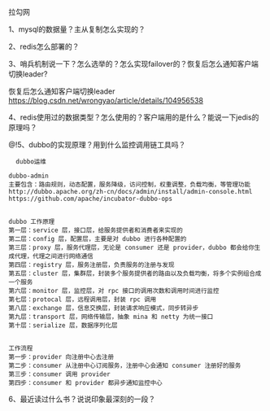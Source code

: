 拉勾网

1、mysql的数据量？主从复制怎么实现的？

2、redis怎么部署的？

3、哨兵机制说一下？怎么选举的？怎么实现failover的？恢复后怎么通知客户端切换leader?

恢复后怎么通知客户端切换leader
https://blog.csdn.net/wrongyao/article/details/104956538

4、redis使用过的数据类型？怎么使用的？客户端用的是什么？能说一下jedis的原理吗？

@!5、dubbo的实现原理？用到什么监控调用链工具吗？

      dubbo运维
    
    dubbo-admin
    主要包含：路由规则，动态配置，服务降级，访问控制，权重调整，负载均衡，等管理功能
    http://dubbo.apache.org/zh-cn/docs/admin/install/admin-console.html
    https://github.com/apache/incubator-dubbo-ops
    
    
    dubbo 工作原理
    第一层：service 层，接口层，给服务提供者和消费者来实现的
    第二层：config 层，配置层，主要是对 dubbo 进行各种配置的
    第三层：proxy 层，服务代理层，无论是 consumer 还是 provider，dubbo 都会给你生成代理，代理之间进行网络通信
    第四层：registry 层，服务注册层，负责服务的注册与发现
    第五层：cluster 层，集群层，封装多个服务提供者的路由以及负载均衡，将多个实例组合成一个服务
    第六层：monitor 层，监控层，对 rpc 接口的调用次数和调用时间进行监控
    第七层：protocal 层，远程调用层，封装 rpc 调用
    第八层：exchange 层，信息交换层，封装请求响应模式，同步转异步
    第九层：transport 层，网络传输层，抽象 mina 和 netty 为统一接口
    第十层：serialize 层，数据序列化层
     
    
    工作流程
    第一步：provider 向注册中心去注册
    第二步：consumer 从注册中心订阅服务，注册中心会通知 consumer 注册好的服务
    第三步：consumer 调用 provider
    第四步：consumer 和 provider 都异步通知监控中心

6、最近读过什么书？说说印象最深刻的一段？